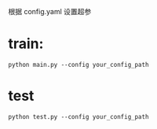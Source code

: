 根据 config.yaml 设置超参

# train:
`python main.py --config your_config_path`

# test
`python test.py --config your_config_path`


